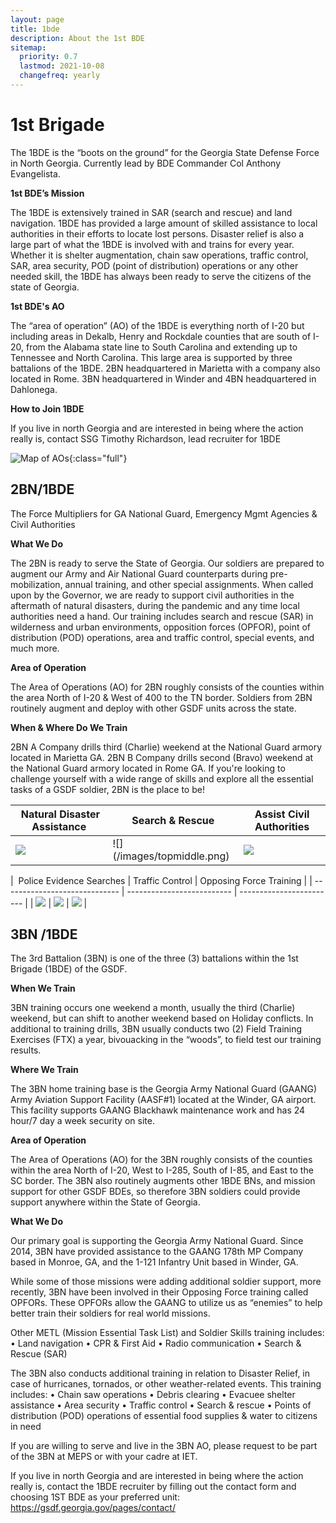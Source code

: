 ```yaml
---
layout: page
title: 1bde
description: About the 1st BDE
sitemap:
  priority: 0.7
  lastmod: 2021-10-08
  changefreq: yearly
---
```

# 1st Brigade

The 1BDE is the “boots on the ground” for the Georgia State Defense Force in North Georgia. Currently lead by BDE Commander Col Anthony Evangelista.  

**1st BDE’s Mission**

The 1BDE is extensively trained in SAR (search and rescue) and land navigation.  1BDE has provided a large amount of skilled assistance to local authorities in their efforts to locate lost persons.  Disaster relief is also a large part of what the 1BDE is involved with and trains for every year. Whether it is shelter augmentation, chain saw operations, traffic control, SAR, area security, POD (point of distribution) operations or any other needed skill, the 1BDE has always been ready to serve the citizens of the state of Georgia. 

**1st BDE's AO**

The “area of operation” (AO) of the 1BDE is everything north of I-20 but including areas in Dekalb, Henry and Rockdale counties that are south of I-20, from the Alabama state line to South Carolina and extending up to Tennessee and North Carolina. This large area is supported by three battalions of the 1BDE. 2BN headquartered in Marietta with a company also located in Rome. 3BN headquartered in Winder and 4BN headquartered in Dahlonega. 

**How to Join 1BDE**

If you live in north Georgia and are interested in being where the action really is, contact SSG Timothy Richardson, lead recruiter for 1BDE

![Map of AOs](/images/picture1.png){:class="full"}

## 2BN/1BDE

The Force Multipliers for GA National Guard, Emergency Mgmt Agencies & Civil Authorities

**What We Do**

The 2BN is ready to serve the State of Georgia.  Our soldiers are prepared to augment our Army and Air National Guard counterparts during pre-mobilization, annual training, and other special assignments.  When called upon by the Governor, we are ready to support civil authorities in the aftermath of natural disasters, during the pandemic and any time local authorities need a hand.  Our training includes search and rescue (SAR) in wilderness and urban environments, opposition forces (OPFOR), point of distribution (POD) operations, area and traffic control, special events, and much more.

**Area of Operation**

The Area of Operations (AO) for 2BN roughly consists of the counties within the area North of I-20 & West of 400 to the TN border.  Soldiers from 2BN routinely augment and deploy with other GSDF units across the state.

**When & Where Do We Train**

2BN A Company drills third (Charlie) weekend at the National Guard armory located in Marietta GA.  2BN B Company drills second (Bravo) weekend at the National Guard armory located in Rome GA.  If you're looking to challenge yourself with a wide range of skills and explore all the essential tasks of a GSDF soldier, 2BN is the place to be!

| ﻿ Natural Disaster Assistance | Search & Rescue             | Assist Civil Authorities  |
| ----------------------------- | --------------------------- | ------------------------- |
| ![](/images/topleft.png)      | !\[](/images/topmiddle.png) | ![](/images/topright.png) |

\| ﻿ Police Evidence Searches | Traffic Control            | Opposing Force Training
 |
| ----------------------------- | -------------------------- | ------------------------ |
| ![](/images/bottomleft.png) | ![](/images/bottommiddle.png) | ![](/images/bottomright.png) |

## 3BN /1BDE

The 3rd Battalion (3BN) is one of the three (3) battalions within the 1st Brigade (1BDE) of the GSDF.

**When We Train**


3BN training occurs one weekend a month, usually the third (Charlie) weekend, but can shift to another weekend based on Holiday conflicts. In additional to training drills, 3BN usually conducts two (2) Field Training Exercises (FTX) a year, bivouacking in the “woods”, to field test our training results.

**Where We Train**

The 3BN home training base is the Georgia Army National Guard (GAANG) Army Aviation Support Facility (AASF#1) located at the Winder, GA airport. This facility supports GAANG Blackhawk maintenance work and has 24 hour/7 day a week security on site.

**Area of Operation**

The Area of Operations (AO) for the 3BN roughly consists of the counties within the area North of I-20, West to I-285, South of I-85, and East to the SC border. The 3BN also routinely augments other 1BDE BNs, and mission support for other GSDF BDEs, so therefore 3BN soldiers could provide support anywhere within the State of Georgia.

**What We Do**

Our primary goal is supporting the Georgia Army National Guard. Since 2014, 3BN have provided assistance to the GAANG 178th MP Company based in Monroe, GA, and the 1-121 Infantry Unit based in Winder, GA. 

While some of those missions were adding additional soldier support, more recently, 3BN have been involved in their Opposing Force training called OPFORs. These OPFORs allow the GAANG to utilize us as “enemies” to help better train their soldiers for real world missions.

Other METL (Mission Essential Task List) and Soldier Skills training includes:
•	Land navigation
•	CPR &amp; First Aid
•	Radio communication
•	Search &amp; Rescue (SAR)

The 3BN also conducts additional training in relation to Disaster Relief, in case of hurricanes, tornados, or other weather-related events. This training includes:
•	Chain saw operations
•	Debris clearing
•	Evacuee shelter assistance
•	Area security
•	Traffic control
•	Search &amp; rescue
•	Points of distribution (POD) operations of essential food supplies &amp; water to citizens in need

If you are willing to serve and live in the 3BN AO, please request to be part of the 3BN at MEPS or with your cadre at IET.

If you live in north Georgia and are interested in being where the action really is, contact the 1BDE recruiter by filling out the contact form and choosing 1ST BDE as your preferred unit: <https://gsdf.georgia.gov/pages/contact/>